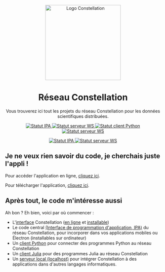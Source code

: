 <p align="center">
  <a href="https://docu.réseau-constellation.ca" title="Constellation">
    <img src="https://xn--rseau-constellation-bzb.ca/img/logo.2a562100.svg" alt="Logo Constellation" width="244" />
  </a>
</p>

<h1 align="center">Réseau Constellation</h1>

<p align="center">Vous trouverez ici tout les projets du réseau Constellation pour les données scientifiques distribuées.</p>
<p align="center">
  <a href="https://github.com/reseau-constellation/ipa/" title="IPA">
    <img src="https://github.com/reseau-constellation/ipa/actions/workflows/tests.yml/badge.svg" alt="Statut IPA" />
  </a>
  
  <a href="https://github.com/reseau-constellation/serveur-ws/" title="Serveur WS">
    <img src="https://github.com/reseau-constellation/serveur-ws/actions/workflows/tests.yml/badge.svg" alt="Statut serveur WS" />
  </a>
  <a href="https://github.com/reseau-constellation/client-python/" title="Client Python">
    <img src="https://github.com/reseau-constellation/client-python/actions/workflows/test.yaml/badge.svg" alt="Statut client Python" />
  </a>
  <a href="https://github.com/reseau-constellation/Constellation.jl/" title="Client Julia">
    <img src="https://github.com/reseau-constellation/Constellation.jl/actions/workflows/CI.yml/badge.svg" alt="Statut serveur WS" />
  </a>
</p>
<p align="center">
  <a href="https://github.com/reseau-constellation/constellation/" title="Appli Internet">
    <img src="https://github.com/reseau-constellation/constellation/actions/workflows/gh-pages-deploy.yml/badge.svg" alt="Statut IPA" />
  </a>
  <a href="https://github.com/reseau-constellation/constellation/" title="Appli installable">
    <img src="https://github.com/reseau-constellation/iug/actions/workflows/ci.yml/badge.svg" alt="Statut serveur WS" />
  </a>
</p>

## Je ne veux rien savoir du code, je cherchais juste l'appli !
Pour accéder l'application en ligne, [cliquez ici](https://réseau-constellation.ca).

Pour télécharger l'application, [cliquez ici](https://github.com/reseau-constellation/constellation/releases).

## Après tout, le code m'intéresse aussi
Ah bon ? Eh bien, voici par où commencer :

* L'[interface](https://github.com/reseau-constellation/constellation/) Constellation ([en ligne](https://réseau-constellation.ca) et [installable](https://github.com/reseau-constellation/constellation/releases))
* Le code central [(Interface de programmation d'application, IPA)](https://github.com/reseau-constellation/ipa/) du réseau Constellation, pour incorporer dans vos applications mobiles ou Électron (installables sur ordinateur)
* Un [client Python](https://github.com/reseau-constellation/client-python) pour connecter des programmes Python au réseau Constellation
* Un [client Julia](https://github.com/reseau-constellation/Constellation.jl) pour des programmes Julia au réseau Constellation
* Un [serveur local (localhost)](https://github.com/reseau-constellation/serveur-ws) pour intégrer Constellation à des applications dans d'autres langages informatiques.
